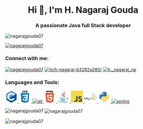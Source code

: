 <h1 align="center">Hi 👋, I'm H. Nagaraj Gouda</h1>
<h3 align="center">A passionate Java full Stack developer</h3>

<p align="left"> <img src="https://komarev.com/ghpvc/?username=nagarajgouda07&label=Profile%20views&color=0e75b6&style=flat" alt="nagarajgouda07" /> </p>

<p align="left"> <a href="https://twitter.com/nagarajgouda07" target="blank"><img src="https://img.shields.io/twitter/follow/nagarajgouda07?logo=twitter&style=for-the-badge" alt="nagarajgouda07" /></a> </p>

<h3 align="left">Connect with me:</h3>
<p align="left">
<a href="https://twitter.com/nagarajgouda07" target="blank"><img align="center" src="https://raw.githubusercontent.com/rahuldkjain/github-profile-readme-generator/master/src/images/icons/Social/twitter.svg" alt="nagarajgouda07" height="30" width="40" /></a>
<a href="https://linkedin.com/in/in/h-nagaraj-b3282a280/" target="blank"><img align="center" src="https://raw.githubusercontent.com/rahuldkjain/github-profile-readme-generator/master/src/images/icons/Social/linked-in-alt.svg" alt="in/h-nagaraj-b3282a280/" height="30" width="40" /></a>
<a href="https://instagram.com/h._nagaraj_raj" target="blank"><img align="center" src="https://raw.githubusercontent.com/rahuldkjain/github-profile-readme-generator/master/src/images/icons/Social/instagram.svg" alt="h._nagaraj_raj" height="30" width="40" /></a>
</p>

<h3 align="left">Languages and Tools:</h3>
<p align="left"> <a href="https://www.cprogramming.com/" target="_blank" rel="noreferrer"> <img src="https://raw.githubusercontent.com/devicons/devicon/master/icons/c/c-original.svg" alt="c" width="40" height="40"/> </a> <a href="https://www.w3schools.com/css/" target="_blank" rel="noreferrer"> <img src="https://raw.githubusercontent.com/devicons/devicon/master/icons/css3/css3-original-wordmark.svg" alt="css3" width="40" height="40"/> </a> <a href="https://git-scm.com/" target="_blank" rel="noreferrer"> <img src="https://www.vectorlogo.zone/logos/git-scm/git-scm-icon.svg" alt="git" width="40" height="40"/> </a> <a href="https://www.w3.org/html/" target="_blank" rel="noreferrer"> <img src="https://raw.githubusercontent.com/devicons/devicon/master/icons/html5/html5-original-wordmark.svg" alt="html5" width="40" height="40"/> </a> <a href="https://www.java.com" target="_blank" rel="noreferrer"> <img src="https://raw.githubusercontent.com/devicons/devicon/master/icons/java/java-original.svg" alt="java" width="40" height="40"/> </a> <a href="https://developer.mozilla.org/en-US/docs/Web/JavaScript" target="_blank" rel="noreferrer"> <img src="https://raw.githubusercontent.com/devicons/devicon/master/icons/javascript/javascript-original.svg" alt="javascript" width="40" height="40"/> </a> <a href="https://www.mysql.com/" target="_blank" rel="noreferrer"> <img src="https://raw.githubusercontent.com/devicons/devicon/master/icons/mysql/mysql-original-wordmark.svg" alt="mysql" width="40" height="40"/> </a> <a href="https://www.python.org" target="_blank" rel="noreferrer"> <img src="https://raw.githubusercontent.com/devicons/devicon/master/icons/python/python-original.svg" alt="python" width="40" height="40"/> </a> <a href="https://spring.io/" target="_blank" rel="noreferrer"> <img src="https://www.vectorlogo.zone/logos/springio/springio-icon.svg" alt="spring" width="40" height="40"/> </a> </p>

<p><img align="left" src="https://github-readme-stats.vercel.app/api/top-langs?username=nagarajgouda07&show_icons=true&locale=en&layout=compact" alt="nagarajgouda07" /></p>

<p>&nbsp;<img align="center" src="https://github-readme-stats.vercel.app/api?username=nagarajgouda07&show_icons=true&locale=en" alt="nagarajgouda07" /></p>

<p><img align="center" src="https://github-readme-streak-stats.herokuapp.com/?user=nagarajgouda07&" alt="nagarajgouda07" /></p>


